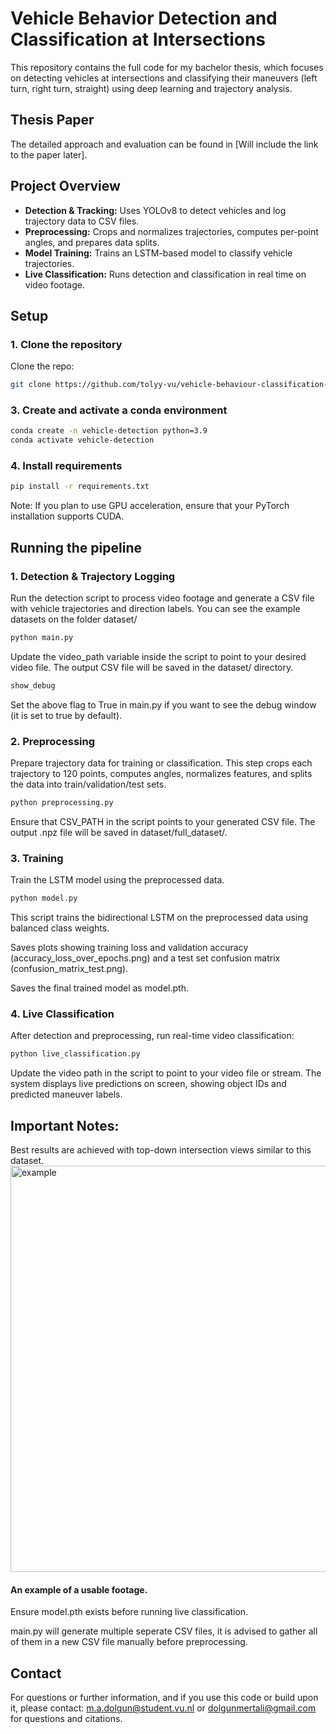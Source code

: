 # Vehicle Behavior Detection and Classification at Intersections

This repository contains the full code for my bachelor thesis, which focuses on detecting vehicles at intersections and classifying their maneuvers (left turn, right turn, straight) using deep learning and trajectory analysis.

## Thesis Paper
 
The detailed approach and evaluation can be found in [Will include the link to the paper later].

## Project Overview

- **Detection & Tracking:** Uses YOLOv8 to detect vehicles and log trajectory data to CSV files.
- **Preprocessing:** Crops and normalizes trajectories, computes per-point angles, and prepares data splits.
- **Model Training:** Trains an LSTM-based model to classify vehicle trajectories.
- **Live Classification:** Runs detection and classification in real time on video footage.

## Setup

### 1. Clone the repository

Clone the repo:
```bash
git clone https://github.com/tolyy-vu/vehicle-behaviour-classification-on-intersections.git
```

### 3. Create and activate a conda environment
```bash
conda create -n vehicle-detection python=3.9
conda activate vehicle-detection
```

### 4. Install requirements
```bash
pip install -r requirements.txt
```
Note: If you plan to use GPU acceleration, ensure that your PyTorch installation supports CUDA.

## Running the pipeline

### 1. Detection & Trajectory Logging
Run the detection script to process video footage and generate a CSV file with vehicle trajectories and direction labels.
You can see the example datasets on the folder dataset/
```bash
python main.py
```
Update the video_path variable inside the script to point to your desired video file. The output CSV file will be saved in the dataset/ directory.
```python
show_debug
```
Set the above flag to True in main.py if you want to see the debug window (it is set to true by default).

### 2. Preprocessing
Prepare trajectory data for training or classification. This step crops each trajectory to 120 points, computes angles, normalizes features, and splits the data into train/validation/test sets.

```bash
python preprocessing.py
```
Ensure that CSV_PATH in the script points to your generated CSV file. The output .npz file will be saved in dataset/full_dataset/.

### 3. Training
Train the LSTM model using the preprocessed data.
```bash
python model.py
```
This script trains the bidirectional LSTM on the preprocessed data using balanced class weights.

Saves plots showing training loss and validation accuracy (accuracy_loss_over_epochs.png) and a test set confusion matrix (confusion_matrix_test.png).

Saves the final trained model as model.pth.

### 4. Live Classification
After detection and preprocessing, run real-time video classification:
```bash
python live_classification.py
```
Update the video path in the script to point to your video file or stream. The system displays live predictions on screen, showing object IDs and predicted maneuver labels.

## Important Notes:
Best results are achieved with top-down intersection views similar to this dataset.
<img width="957" height="650" alt="example" src="https://github.com/user-attachments/assets/630e885b-59bd-4d61-b543-395cac95b61b" />
#### An example of a usable footage.


Ensure model.pth exists before running live classification.

main.py will generate multiple seperate CSV files, it is advised to gather all of them in a new CSV file manually before preprocessing.

## Contact
For questions or further information, and if you use this code or build upon it, please contact: m.a.dolgun@student.vu.nl or dolgunmertali@gmail.com for questions and citations.






